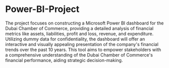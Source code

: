 # Power-BI-Project
The project focuses on constructing a Microsoft Power BI dashboard for the Dubai Chamber of Commerce, providing a detailed analysis of financial metrics like assets, liabilities, profit and loss, revenue, and expenditure. Utilizing dummy data for confidentiality, the dashboard will offer an interactive and visually appealing presentation of the company's financial trends over the past 10 years. This tool aims to empower stakeholders with a comprehensive understanding of the Dubai Chamber of Commerce's financial performance, aiding strategic decision-making.
